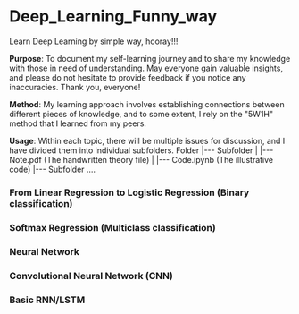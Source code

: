 # Deep_Learning_Funny_way
Learn Deep Learning by simple way, hooray!!!

**Purpose**: To document my self-learning journey and to share my knowledge with those in need of understanding. May everyone gain valuable insights, and please do not hesitate to provide feedback if you notice any inaccuracies. Thank you, everyone! 

**Method**: My learning approach involves establishing connections between different pieces of knowledge, and to some extent, I rely on the "5W1H" method that I learned from my peers.

**Usage**: Within each topic, there will be multiple issues for discussion, and I have divided them into individual subfolders.
Folder
|--- Subfolder
|    |--- Note.pdf (The handwritten theory file)
|    |--- Code.ipynb (The illustrative code) 
|--- Subfolder
....

### From Linear Regression to Logistic Regression (Binary classification)
### Softmax Regression (Multiclass classification)
### Neural Network
### Convolutional Neural Network (CNN)
### Basic RNN/LSTM
